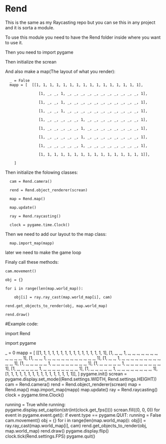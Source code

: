 # Rend
This is the same as my Raycasting repo but you can se this in any project and it is sorta a module.

 To use this module you need to have the Rend folder inside where you want to use it.
 
 Then you need to import pygame
 
 Then initialize the screan
 
 And also make a map(The layout of what you render):
 
      _ = False
      mapp = [	[[1, 1, 1, 1, 1, 1, 1, 1, 1, 1, 1, 1, 1, 1, 1, 1],
      
                   [1, _, _, 1, _, _, _, _, _, _, _, _, _, _, _, 1],
		   
                   [1, _, _, 1, _, _, _, _, _, _, _, _, _, _, _, 1],
		   
                   [1, _, _, 1, _, _, _, _, _, _, _, _, _, _, _, 1],
		   
                   [1, _, _, _, _, _, 1, _, _, _, _, _, _, _, _, 1],
		   
                   [1, _, _, _, _, _, 1, _, _, _, _, _, _, _, _, 1],
		   
                   [1, _, _, _, _, _, 1, _, _, _, _, _, _, _, _, 1],
		   
                   [1, _, _, _, _, _, 1, _, _, _, _, _, _, _, _, 1],
		   
                   [1, 1, 1, 1, 1, 1, 1, 1, 1, 1, 1, 1, 1, 1, 1, 1]],
		   
        ]
	
Then initialize the folowing classes:

      cam = Rend.camera()
      
      rend = Rend.object_renderer(screan)
      
      map = Rend.map()
      
      map.update()
      
      ray = Rend.raycasting()
      
      clock = pygame.time.Clock()
      
Then we need to add our layout to the map class:

      map.import_map(mapp)
      
later we need to make the game loop

Finaly call these methods:

    cam.movement()
    
    obj = {}
    
    for i in range(len(map.world_map)):
    
        obj[i] = ray.ray_cast(map.world_map[i], cam)
	
    rend.get_objects_to_render(obj, map.world_map)
    
    rend.draw()


#Example code:

import Rend

import pygame

_ = 0
mapp = [	[[1, 1, 1, 1, 1, 1, 1, 1, 1, 1, 1, 1, 1, 1, 1, 1],
             [1, _, _, 1, _, _, _, _, _, _, _, _, _, _, _, 1],
             [1, _, _, 1, _, _, _, _, _, _, _, _, _, _, _, 1],
             [1, _, _, 1, _, _, _, _, _, _, _, _, _, _, _, 1],
             [1, _, _, _, _, _, 1, _, _, _, _, _, _, _, _, 1],
             [1, _, _, _, _, _, 1, _, _, _, _, _, _, _, _, 1],
             [1, _, _, _, _, _, 1, _, _, _, _, _, _, _, _, 1],
             [1, _, _, _, _, _, 1, _, _, _, _, _, _, _, _, 1],
             [1, 1, 1, 1, 1, 1, 1, 1, 1, 1, 1, 1, 1, 1, 1, 1]],
	]
pygame.init()
screan = pygame.display.set_mode((Rend.settings.WIDTH, Rend.settings.HEIGHT))
cam = Rend.camera()
rend = Rend.object_renderer(screan)
map = Rend.map()
map.import_map(mapp)
map.update()
ray = Rend.raycasting()
clock = pygame.time.Clock()

running = True
while running:
    pygame.display.set_caption(str(int(clock.get_fps())))
    screan.fill((0, 0, 0))
    for event in pygame.event.get():
        if event.type == pygame.QUIT:
            running = False
    cam.movement()
    obj = {}
    for i in range(len(map.world_map)):
        obj[i] = ray.ray_cast(map.world_map[i], cam)
    rend.get_objects_to_render(obj, map.world_map)
    rend.draw()
    pygame.display.flip()
    clock.tick(Rend.settings.FPS)
pygame.quit()

